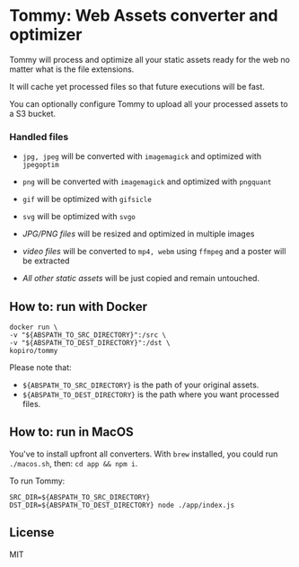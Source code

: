# Tommy: Web Assets converter and optimizer

Tommy will process and optimize all your static assets ready for the web no matter what is the file extensions.

It will cache yet processed files so that future executions will be fast.

You can optionally configure Tommy to upload all your processed assets to a S3 bucket.

### Handled files

- `jpg, jpeg` will be converted with `imagemagick` and optimized with `jpegoptim`
- `png` will be converted with `imagemagick` and optimized with `pngquant`
- `gif` will be optimized with `gifsicle`
- `svg` will be optimized with `svgo`

- _JPG/PNG files_ will be resized and optimized in multiple images
- _video files_ will be converted to `mp4, webm` using `ffmpeg` and a poster will be extracted

- _All other static assets_ will be just copied and remain untouched.

## How to: run with Docker

```
docker run \
-v "${ABSPATH_TO_SRC_DIRECTORY}":/src \
-v "${ABSPATH_TO_DEST_DIRECTORY}":/dst \
kopiro/tommy
```

Please note that:

- `${ABSPATH_TO_SRC_DIRECTORY}` is the path of your original assets.
- `${ABSPATH_TO_DEST_DIRECTORY}` is the path where you want processed files.

## How to: run in MacOS

You've to install upfront all converters. With `brew` installed, you could run `./macos.sh`,
then: `cd app && npm i`.

To run Tommy:

```
SRC_DIR=${ABSPATH_TO_SRC_DIRECTORY} DST_DIR=${ABSPATH_TO_DEST_DIRECTORY} node ./app/index.js
```

## License

MIT
